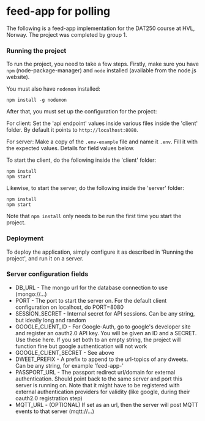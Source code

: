 # feed-app for polling

The following is a feed-app implementation for the DAT250 course at HVL, Norway. The project was completed by group 1.

### Running the project
To run the project, you need to take a few steps. Firstly, make sure you have `npm` (node-package-manager) and `node` installed (available from the node.js website).

You must also have `nodemon` installed:
```
npm install -g nodemon
```
After that, you must set up the configuration for the project:

For client: Set the 'api endpoint' values inside various files inside the 'client' folder. By default it points to `http://localhost:8080`.

For server: Make a copy of the `.env-example` file and name it `.env`. Fill it with the expected values. Details for field values below.

To start the client, do the following inside the 'client' folder:
```
npm install
npm start
```
Likewise, to start the server, do the following inside the 'server' folder:
```
npm install
npm start
```
Note that `npm install` only needs to be run the first time you start the project.

### Deployment
To deploy the application, simply configure it as described in 'Running the project', and run it on a server.

### Server configuration fields
- DB_URL - The mongo url for the database connection to use (mongo://...)
- PORT - The port to start the server on. For the default client configuration on localhost, do PORT=8080
- SESSION_SECRET - Internal secret for API sessions. Can be any string, but ideally long and random
- GOOGLE_CLIENT_ID - For Google-Auth, go to google's developer site and register an oauth2.0 API key. You will be given an ID and a SECRET. Use these here. If you set both to an empty string, the project will function fine but google authentication will not work
- GOOGLE_CLIENT_SECRET - See above
- DWEET_PREFIX - A prefix to append to the url-topics of any dweets. Can be any string, for example 'feed-app-'
- PASSPORT_URL - The passport redirect url/domain for external authentication. Should point back to the same server and port this server is running on. Note that it might have to be registered with external authentication providers for validity (like google, during their oauth2.0 registration step)
- MQTT_URL - (OPTIONAL) If set as an url, then the server will post MQTT events to that server (mqtt://...)